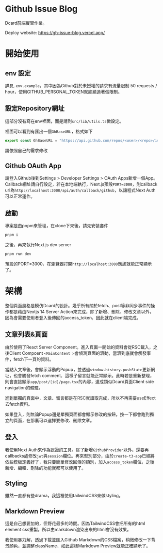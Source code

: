 # Github Issue Blog

Dcard前端實習作業。

Deploy website: https://gh-issue-blog.vercel.app/

# 開始使用

## env 設定

詳見`.env.example`，其中因為Github對於未授權的請求有流量限制 50 requests / hour，使用GITHUB_PERSONAL_TOKEN就能繞過著個限制。

## 設定Repository網址

這部分沒有寫在env裡面，而是請到`src/lib/utils.ts`做設定。

裡面可以看到有匯出一個`GhBaseURL`，格式如下

```js
export const GhBaseURL = "https://api.github.com/repos/<user>/<repo>/issues"
```

請依照自己的需求修改

## Github OAuth App

請登入Github後到Settings > Developer Settings > OAuth Apps新增一個App。
Callback網址請自行設定，若在本地端執行，Next.js預設`PORT=3000`，則callback url為`http://localhost:3000/api/auth/callback/github`，以讓程式Next Auth可以正常運作。

## 啟動

專案是由pnpm來管理，在clone下來後，請先安裝套件

```bash
pnpm i
```

之後，再來執行Next.js dev server

```bash
pnpm run dev
```

預設的PORT=3000，在瀏覽器打開`http://localhost:3000`應該就能正常顯示了。

# 架構

整個頁面風格是模仿Dcard的設計。幾乎所有關於fetch、post等非同步事件的操作都是藉由Nextjs 14 Server Action來完成，除了新增、刪除、修改文章以外，因為會需要使用者登入後傳回的access_token，因此就在client端完成。

## 文章列表&頁面

由於使用了React Server Component，進入頁面一開始的資料會從RSC載入，之後Client Compoent `<MainContent >`會偵測頁面的滾動，當滾到底就會觸發事件，fetch下一頁的資料。

當點入文章後，會顯示浮動的Popup，並透過`window.history.pushState`更新網址，也會觸發fetch comment，這樣子留言就能正常顯示。此時若是重新整理，則會直接顯示`app/post/[id]/page.tsx`的內容，達成類似Dcard頁面Client side navigation的體驗。

進到單獨的頁面中，文章、留言都是在RSC就讀取完成，所以不再需要useEffect去fetch資料。

如果登入，則無論Popup還是單獨頁面都會顯示修改的按鈕，按一下都會跑到獨立的頁面，在那裏可以選擇要修改、刪除文章。

## 登入

我使用Next Auth來作為認證的工具。除了新增`GithubProvider`以外，還要再callbacks處修改`jwt`與`session`欄位。再來型別部分，由於`create-t3-app`已經將依些模板定義好了，我只要簡單修改回傳的類別，加入`access_token`欄位，之後新增、編輯、刪除的功能就都可以使用了。

## Styling

雖然一直都有些drama，我這裡使用tailwindCSS來做styling。

## Markdown Preview

這是自己想要加的，但野花最多的時間。因為TailwindCSS會把所有的html element css重製，所以由markdown渲染出來的html會沒有效果。

我使用暴力解，透過下載並匯入Github Markdown的CSS檔案，稍微修改一下背景顏色，並調整className，如此這樣Markdown Preview就能正確顯示了。
